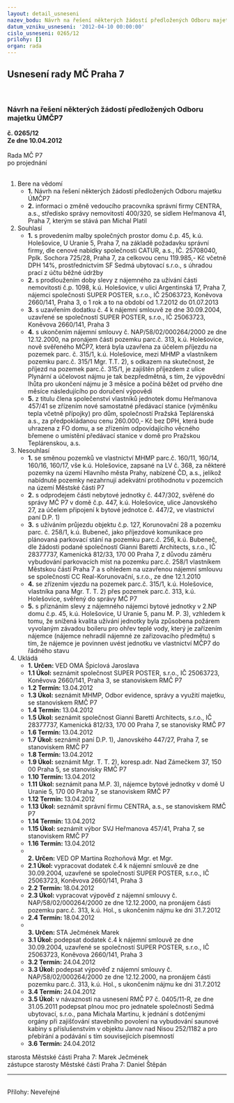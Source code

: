 ```yaml
---
layout: detail_usneseni
nazev_bodu: Návrh na řešení některých žádostí předložených Odboru majetku ÚMČP7
datum_vzniku_usneseni: '2012-04-10 00:00:00'
cislo_usneseni: 0265/12
prilohy: []
organ: rada
---
```

<div id="ucUsn_pList" class="usn">
	<span><h2>Usnesení rady MČ Praha 7 </h2>
<br></span><div class="standBody">
<span><h3>Návrh na řešení některých žádostí předložených Odboru majetku ÚMČP7</h3></span><div class="center">
		<strong>č. 0265/12</strong><br>
	</div>
<div class="center">
		<strong>Ze dne 10.04.2012</strong><br><br>
	</div>Rada MČ P7<br> po projednání<br><br><ol>
<li>Bere na vědomí<ul>
<li>
<strong>1.</strong> Návrh na řešení některých žádostí předložených Odboru majetku ÚMČP7</li>
<li>
<strong>2.</strong> informaci o změně vedoucího pracovníka správní firmy CENTRA, a.s., středisko správy nemovitostí 400/320, se sídlem Heřmanova 41, Praha 7, kterým se stává pan Michal Platil</li>
</ul>
</li>
<li>Souhlasí<ul>
<li>
<strong>1.</strong> s provedením malby společných prostor domu č.p. 45, k.ú. Holešovice, U Uranie 5, Praha 7, na základě požadavku správní firmy, dle cenové nabídky společnosti CATUR, a.s., IČ. 25708040, Pplk. Sochora 725/28, Praha 7, za celkovou cenu 119.985,- Kč včetně DPH 14%, prostřednictvím SF Sedmá ubytovací s.r.o., s úhradou prací z účtu běžné údržby </li>
<li>
<strong>2.</strong> s prodloužením doby slevy z nájemného za užívání části nemovitosti č.p. 1098, k.ú. Holešovice, v ulici Argentinská 17, Praha 7, nájemci společnosti SUPER POSTER, s.r.o., IČ 25063723, Koněvova 2660/141, Praha 3,  o 1 rok a to na období od 1.7.2012 do 01.07.2013</li>
<li>
<strong>3.</strong> s uzavřením dodatku č. 4   k nájemní smlouvě ze dne 30.09.2004, uzavřené se společností SUPER POSTER, s.r.o., IČ 25063723, Koněvova 2660/141, Praha 3</li>
<li>
<strong>4.</strong> s ukončením nájemní smlouvy č. NAP/58/02/000264/2000 ze dne 12.12.2000, na pronájem části pozemku parc.č. 313, k.ú. Holešovice, nově svěřeného MČP7,  která byla uzavřena za účelem příjezdu na pozemek parc. č. 315/1, k.ú. Holešovice, mezi MHMP a vlastníkem pozemku parc.č. 315/1 Mgr. T.T. 2), s odkazem na skutečnost, že příjezd na pozemek parc.č. 315/1, je zajištěn příjezdem z ulice Plynární a účelovost nájmu je tak bezpředmětná, s tím, že výpovědní lhůta pro ukončení nájmu je 3 měsíce a počíná běžet od prvého dne měsíce následujícího po doručení výpovědi </li>
<li>
<strong>5.</strong> z titulu člena společenství vlastníků jednotek domu Heřmanova 457/41 se zřízením nové samostatné předávací stanice (výměníku tepla včetně přípojky) pro dům, společností Pražská Teplárenská a.s., za předpokládanou cenu 260.000,- Kč bez DPH, která bude uhrazena z FO domu, a se zřízením odpovídajícího věcného břemene o umístění předávací stanice v domě pro Pražskou Teplárenskou, a.s.</li>
</ul>
</li>
<li>Nesouhlasí<ul>
<li>
<strong>1.</strong> se směnou pozemků ve vlastnictví MHMP parc.č. 160/11, 160/14, 160/16, 160/17, vše k.ú. Holešovice, zapsané na LV č. 368, za některé pozemky na území Hlavního města Prahy, nabízené ČD, a.s., jelikož nabídnuté pozemky nezahrnují  adekvátní protihodnotu v pozemcích na území Městské části P7</li>
<li>
<strong>2.</strong> s odprodejem části nebytové jednotky č. 447/302, svěřené do správy MČ P7 v domě č.p. 447, k.ú. Holešovice, ulice Janovského 27, za účelem připojení k bytové jednotce č. 447/2, ve vlastnictví paní D.P. 1)</li>
<li>
<strong>3.</strong> s užíváním průjezdu objektu č.p. 127, Korunovační 28 a pozemku parc. č. 258/1,  k.ú. Bubeneč, jako příjezdové komunikace pro plánovaná parkovací stání na pozemku parc.č. 256, k.ú. Bubeneč, dle žádosti podané společností Gianni Baretti Architects, s.r.o., IČ 28377737, Kamenická 812/33, 170 00 Praha 7, z důvodu záměru vybudování  parkovacích míst na pozemku parc.č. 258/1 vlastníkem Městskou částí Praha 7 a s ohledem na uzavřenou nájemní smlouvu se společností CC Real-Korunovační, s.r.o., ze dne 12.1.2010</li>
<li>
<strong>4.</strong> se zřízením vjezdu na pozemek parc.č. 315/1, k.ú. Holešovice, vlastníka pana Mgr. T. T. 2) přes pozemek parc.č. 313, k.ú. Holešovice, svěřený do správy MČ P7</li>
<li>
<strong>5.</strong> s přiznáním slevy z nájemného nájemci bytové jednotky v 2.NP domu č.p. 45, k.ú. Holešovice, U Uranie 5, panu M. P. 3), vzhledem k tomu, že snížená kvalita užívání jednotky byla  způsobena požárem vyvolaným závadou boileru pro ohřev teplé vody, který je  zařízením nájemce (nájemce nehradil nájemné ze zařizovacího předmětu) s tím, že nájemce je povinnen uvést jednotku ve vlastnictví MČP7 do řádného stavu         </li>
</ul>
</li>
<li>Ukládá<ul>
<li>
<strong>1. Určen: </strong>VED OMA Špiclová Jaroslava</li>
<li>
<strong>1.1 Úkol: </strong>seznámit společnost SUPER POSTER, s.r.o., IČ 25063723, Koněvova 2660/141, Praha 3, se stanoviskem RMČ P7</li>
<li>
<strong>1.2 Termín: </strong>13.04.2012</li>
<li>
<strong>1.3 Úkol: </strong>seznámit MHMP, Odbor evidence, správy a využití majetku, se stanoviskem RMČ P7</li>
<li>
<strong>1.4 Termín: </strong>13.04.2012</li>
<li>
<strong>1.5 Úkol: </strong>seznámit společnost Gianni Baretti Architects, s.r.o., IČ 28377737, Kamenická 812/33, 170 00 Praha 7, se stanovisky RMČ P7 </li>
<li>
<strong>1.6 Termín: </strong>13.04.2012</li>
<li>
<strong>1.7 Úkol: </strong>seznámit paní D.P. 1), Janovského 447/27, Praha 7, se stanoviskem RMČ P7</li>
<li>
<strong>1.8 Termín: </strong>13.04.2012</li>
<li>
<strong>1.9 Úkol: </strong>seznámit Mgr. T. T. 2), koresp.adr. Nad Zámečkem 37, 150 00 Praha 5, se stanovisky RMČ P7 </li>
<li>
<strong>1.10 Termín: </strong>13.04.2012</li>
<li>
<strong>1.11 Úkol: </strong>seznámit pana M.P. 3), nájemce bytové jednotky v domě U Uranie 5, 170 00 Praha 7, se stanoviskem RMČ P7</li>
<li>
<strong>1.12 Termín: </strong>13.04.2012</li>
<li>
<strong>1.13 Úkol: </strong>seznámit správní firmu CENTRA, a.s., se stanoviskem RMČ P7</li>
<li>
<strong>1.14 Termín: </strong>13.04.2012</li>
<li>
<strong>1.15 Úkol: </strong>seznámit výbor SVJ Heřmanova 457/41, Praha 7, se stanoviskem RMČ P7</li>
<li>
<strong>1.16 Termín: </strong>13.04.2012</li>
<li>
<strong><br>2. Určen: </strong>VED OP Martina Rozhoňová Mgr. et Mgr.</li>
<li>
<strong>2.1 Úkol: </strong>vypracovat dodatek č.4  k nájemní smlouvě ze dne 30.09.2004, uzavřené se společností SUPER POSTER, s.r.o., IČ 25063723, Koněvova 2660/141, Praha 3</li>
<li>
<strong>2.2 Termín: </strong>18.04.2012</li>
<li>
<strong>2.3 Úkol: </strong>vypracovat výpověď z nájemní smlouvy č. NAP/58/02/000264/2000 ze dne 12.12.2000, na pronájem části pozemku parc.č. 313, k.ú. Hol., s ukončením nájmu ke dni 31.7.2012</li>
<li>
<strong>2.4 Termín: </strong>18.04.2012</li>
<li>
<strong><br>3. Určen: </strong>STA Ječmének Marek</li>
<li>
<strong>3.1 Úkol: </strong>podepsat  dodatek č.4  k nájemní smlouvě ze dne 30.09.2004, uzavřené se společností SUPER POSTER, s.r.o., IČ 25063723, Koněvova 2660/141, Praha 3</li>
<li>
<strong>3.2 Termín: </strong>24.04.2012</li>
<li>
<strong>3.3 Úkol: </strong>podepsat  výpověď z nájemní smlouvy č. NAP/58/02/000264/2000 ze dne 12.12.2000, na pronájem části pozemku parc.č. 313, k.ú. Hol., s ukončením nájmu ke dni 31.7.2012</li>
<li>
<strong>3.4 Termín: </strong>24.04.2012</li>
<li>
<strong>3.5 Úkol: </strong>v návaznosti na usnesení RMČ P7 č. 0405/11-R, ze dne 31.05.2011 podepsat plnou moc pro jednatele společnosti Sedmá ubytovací, s.r.o., pana Michala Martinu, k jednání s dotčenými orgány při zajišťování stavebního povolení na vybudování saunové kabiny s příslušenstvím v objektu Janov nad Nisou 252/1182 a pro přebírání a podávání s tím souvisejících písemností</li>
<li>
<strong>3.6 Termín: </strong>24.04.2012</li>
</ul>
</li>
</ol>starosta Městské části Praha 7: Marek Ječmének<br>zástupce starosty Městské části Praha 7: Daniel Štěpán <hr>
<br>Přílohy: Neveřejné</div>
</div>